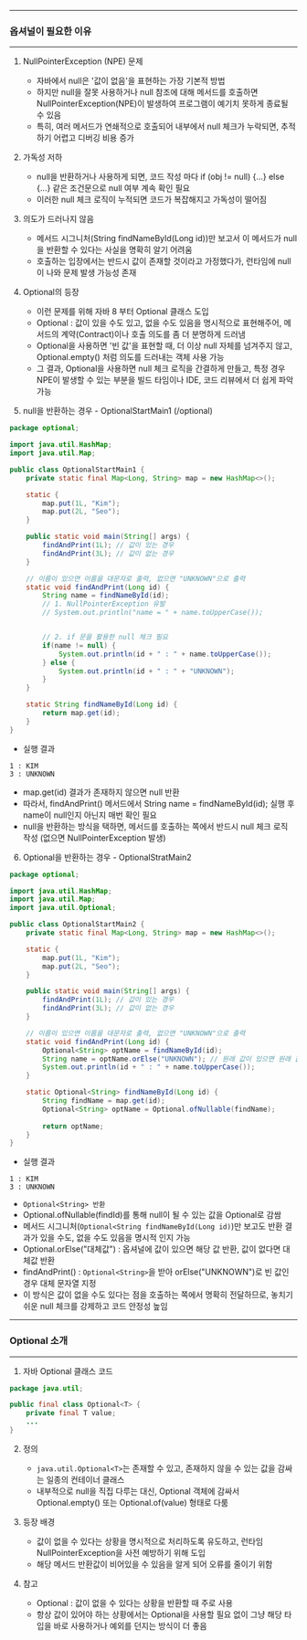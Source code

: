 -----
### 옵셔널이 필요한 이유
-----
1. NullPointerException (NPE) 문제
   - 자바에서 null은 '값이 없음'을 표현하는 가장 기본적 방법
   - 하지만 null을 잘못 사용하거나 null 참조에 대해 메서드를 호출하면 NullPointerException(NPE)이 발생하여 프로그램이 예기치 못하게 종료될 수 있음
   - 특히, 여러 메서드가 연쇄적으로 호출되어 내부에서 null 체크가 누락되면, 추적하기 어렵고 디버깅 비용 증가

2. 가독성 저하
   - null을 반환하거나 사용하게 되면, 코드 작성 마다 if (obj != null) {...} else {...} 같은 조건문으로 null 여부 계속 확인 필요
   - 이러한 null 체크 로직이 누적되면 코드가 복잡해지고 가독성이 떨어짐

3. 의도가 드러나지 않음
   - 메서드 시그니처(String findNameById(Long id))만 보고서 이 메서드가 null을 반환할 수 있다는 사실을 명확히 알기 어려움
   - 호출하는 입장에서는 반드시 값이 존재할 것이라고 가정했다가, 런타임에 null이 나와 문제 발생 가능성 존재

4. Optional의 등장
   - 이런 문제를 위해 자바 8 부터 Optional 클래스 도입
   - Optional : 값이 있을 수도 있고, 없을 수도 있음을 명시적으로 표현해주어, 메서드의 계약(Contract)이나 호출 의도를 좀 더 분명하게 드러냄
   - Optional을 사용하면 '빈 값'을 표현할 때, 더 이상 null 자체를 넘겨주지 않고, Optional.empty() 처럼 의도를 드러내는 객체 사용 가능
   - 그 결과, Optional을 사용하면 null 체크 로직을 간결하게 만들고, 특정 경우 NPE이 발생할 수 있는 부분을 빌드 타임이나 IDE, 코드 리뷰에서 더 쉽게 파악 가능

5. null을 반환하는 경우 - OptionalStartMain1 (/optional)
```java
package optional;

import java.util.HashMap;
import java.util.Map;

public class OptionalStartMain1 {
    private static final Map<Long, String> map = new HashMap<>();

    static {
        map.put(1L, "Kim");
        map.put(2L, "Seo");
    }

    public static void main(String[] args) {
        findAndPrint(1L); // 값이 있는 경우
        findAndPrint(3L); // 값이 없는 경우
    }

    // 이름이 있으면 이름을 대문자로 출력, 없으면 "UNKNOWN"으로 출력
    static void findAndPrint(Long id) {
        String name = findNameById(id);
        // 1. NullPointerException 유발
        // System.out.println("name = " + name.toUpperCase());


        // 2. if 문을 활용한 null 체크 필요
        if(name != null) {
            System.out.println(id + " : " + name.toUpperCase());
        } else {
            System.out.println(id + " : " + "UNKNOWN");
        }
    }

    static String findNameById(Long id) {
        return map.get(id);
    }
}
```
  - 실행 결과
```
1 : KIM
3 : UNKNOWN
```

  - map.get(id) 결과가 존재하지 않으면 null 반환
  - 따라서, findAndPrint() 메서드에서 String name = findNameById(id); 실행 후 name이 null인지 아닌지 매번 확인 필요
  - null을 반환하는 방식을 택하면, 메서드를 호출하는 쪽에서 반드시 null 체크 로직 작성 (없으면 NullPointerException 발생)

6. Optional을 반환하는 경우 - OptionalStratMain2
```java
package optional;

import java.util.HashMap;
import java.util.Map;
import java.util.Optional;

public class OptionalStartMain2 {
    private static final Map<Long, String> map = new HashMap<>();

    static {
        map.put(1L, "Kim");
        map.put(2L, "Seo");
    }

    public static void main(String[] args) {
        findAndPrint(1L); // 값이 있는 경우
        findAndPrint(3L); // 값이 없는 경우
    }

    // 이름이 있으면 이름을 대문자로 출력, 없으면 "UNKNOWN"으로 출력
    static void findAndPrint(Long id) {
        Optional<String> optName = findNameById(id);
        String name = optName.orElse("UNKNOWN"); // 원래 값이 있으면 원래 값 반환, 값이 없으면 orElse에 지정한 값 반환
        System.out.println(id + " : " + name.toUpperCase());
    }

    static Optional<String> findNameById(Long id) {
        String findName = map.get(id);
        Optional<String> optName = Optional.ofNullable(findName);
        
        return optName;
    }
}
```
  - 실행 결과
```
1 : KIM
3 : UNKNOWN
```
  - ```Optional<String> 반환```
  - Optional.ofNullable(findId)를 통해 null이 될 수 있는 값을 Optional로 감쌈
  - 메서드 시그니처(```Optional<String findNameById(Long id)```)만 보고도 반환 결과가 있을 수도, 없을 수도 있음을 명시적 인지 가능
  - Optional.orElse("대체값") : 옵셔널에 값이 있으면 해당 값 반환, 값이 없다면 대체값 반환
  - findAndPrint() : ```Optional<String>```을 받아 orElse("UNKNOWN")로 빈 값인 경우 대체 문자열 지정
  - 이 방식은 값이 없을 수도 있다는 점을 호출하는 쪽에서 명확히 전달하므로, 놓치기 쉬운 null 체크를 강제하고 코드 안정성 높임

-----
### Optional 소개
-----
1. 자바 Optional 클래스 코드
```java
package java.util;

public final class Optional<T> {
    private final T value;
    ...
}
```

2. 정의
   - ```java.util.Optional<T>```는 존재할 수 있고, 존재하지 않을 수 있는 값을 감싸는 일종의 컨테이너 클래스
   - 내부적으로 null을 직집 다루는 대신, Optional 객체에 감싸서 Optional.empty() 또는 Optional.of(value) 형태로 다룸

3. 등장 배경
   - 값이 없을 수 있다는 상황을 명시적으로 처리하도록 유도하고, 런타임 NullPointerException을 사전 예방하기 위해 도입
   - 해당 메서드 반환값이 비어있을 수 있음을 알게 되어 오류를 줄이기 위함

4. 참고
   - Optional : 값이 없을 수 있다는 상황을 반환할 때 주로 사용
   - 항상 값이 있어야 하는 상황에서는 Optional을 사용할 필요 없이 그냥 해당 타입을 바로 사용하거나 예외를 던지는 방식이 더 좋음
